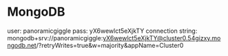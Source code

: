 # MongoDB

user: panoramicgiggle
pass: yX6wewlct5eXjkTY
connection string: mongodb+srv://panoramicgiggle:yX6wewlct5eXjkTY@cluster0.54gizxy.mongodb.net/?retryWrites=true&w=majority&appName=Cluster0
